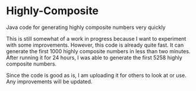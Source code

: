 # Highly-Composite
Java code for generating highly composite numbers very quickly

This is still somewhat of a work in progress because I want to experiment with some improvements.  However, this code is already quite fast. It can generate the first 1000 highly composite numbers in less than two minutes. After running it for 24 hours, I was able to generate the first 5258 highly composite numbers.

Since the code is good as is, I am uploading it for others to look at or use. Any improvements will be updated.
